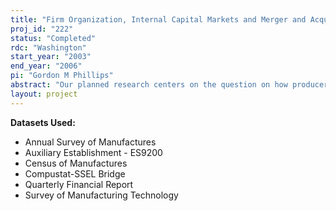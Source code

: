 ```yaml
---
title: "Firm Organization, Internal Capital Markets and Merger and Acquisition Activity"
proj_id: "222"
status: "Completed"
rdc: "Washington"
start_year: "2003"
end_year: "2006"
pi: "Gordon M Phillips"
abstract: "Our planned research centers on the question on how producers with different organizational structures react to long-term shifts in industry demand. Several recent papers have analyzed the failure rates of firms in industries, and have related the clustering of firm exits to stages in an industry’s evolution ((Gort and Klepper (1982), Jovanovic (1982), Klepper and Grady (1990), Klepper (1996). Not much is known about how a producer’s organizational form affects its reaction to industry shocks and how it predicts the redeployment of productive assets in the next stage of the industry’s evolution. In particular, it may be that the advantage of belonging to a larger organization and having access to internal capital markets is particularly significant at times when industry-level cost or demand shifts. We therefore focus on examining the relation between the organizational forms of firms and the long-run characteristics of the industries in which they operate, and on how these factors affect acquisition and survival probabilities of firms. The project will examine relationships among the firm identifiers, industry classification, and accounting information in the Census Bureau’s Census of Manufacturers (CM), Annual Survey of Manufacturers (ASM), and COMPUSTAT. Using recently developed links between COMPUSTAT and the CES data, we will be able to assess the relative importance of public and private firms in the Census Bureau’s various surveys. Public firms can raise capital by issuing securities publicly to a broad class of investors and may be a larger source of growth for the economy and thus more should be known about these firms. Specific substitutive insights about the quality of the Census Bureau’s economic surveys we can provide in this area include the amount of sales at the firm level are distributed between manufacturing and non-manufacturing, and how much investment takes place at the divisional level outside of manufacturing. We will be enhancing the Census of Manufactures data with the financial data from COMPUSTAT. We will provide information from our study that will help the Census Bureau improve the sampling frame for the ASM by comparing the sample of establishments that is in the CM and ASM and the set of publicly traded firms from COMPUSTAT and by assessing the relative sampling weights of private vs. public firms on COMPUSTAT. We estimate how firm financial resources (data from COMPUSTAT) affect firm’s real business decisions (data obtained from the CM and ASM), such as investment, acquisitions, and mergers. Using the links provided between COMPUSTAT & the LRD data we can thus study the interactions between financial structure and financing patterns and firms real decisions (technology adoption, investment, mergers) and thus increase information that the Census Bureau can provide without the budget cost of a new or expanded survey or census, and without increasing respondent burden. We can aid the Census Bureau by examining whether ASM establishments are being sampled at the appropriate weights given criteria of sampling both representative public and private firms. We can see what fraction of COMPUSTAT small firms are currently being sampled in the ASM and compare it to the fraction of non-COMPUSTAT firms that are being sampled."
layout: project
---
```


**Datasets Used:**

  - Annual Survey of Manufactures 
  - Auxiliary Establishment - ES9200 
  - Census of Manufactures 
  - Compustat-SSEL Bridge 
  - Quarterly Financial Report 
  - Survey of Manufacturing Technology 

